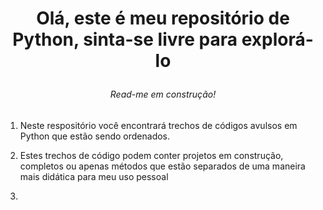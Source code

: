 



<h1> <p align="center"> Olá, este é meu repositório de Python, sinta-se livre para explorá-lo </h1></p>

<h6 align="center"> Read-me em construção! </h6>

<ol>
  <li>
    <p> Neste respositório você encontrará trechos de códigos avulsos em Python que estão sendo ordenados.</p>
  </li>
  <li>
    <p> Estes trechos de código podem conter projetos em construção, completos ou apenas métodos que estão separados de uma maneira mais didática para meu uso pessoal</p>
  </li>
  <li>
    
  </li>
</ol>
